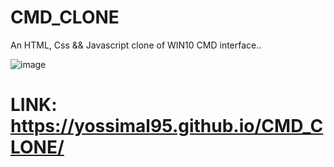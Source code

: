 # CMD_CLONE
An HTML, Css &amp;&amp; Javascript clone of WIN10 CMD interface.. 

![image](https://github.com/yossimal95/CMD_CLONE/assets/70268960/6ee6a8e7-8132-47d7-8c2f-dd8f0a9776df)

# LINK: https://yossimal95.github.io/CMD_CLONE/
